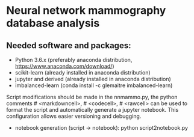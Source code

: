 Neural network mammography database analysis
============================================

## Needed software and packages:

* Python 3.6.x (preferably anaconda distribution, https://www.anaconda.com/download/)
* scikit-learn (already installed in anaconda distribution)
* jupyter and derived (already installed in anaconda distribution)
* imbalanced-learn (conda install -c glemaitre imbalanced-learn)

Script modifications should be made in the nnmammo.py, the python comments \# \<markdowncell\>, \# \<codecell\>, \# \<rawcell\> can be used to format the script and automatically generate a jupyter notebook. This configuration allows easier versioning and debugging.
* notebook generation (script -> notebook): python script2notebook.py


